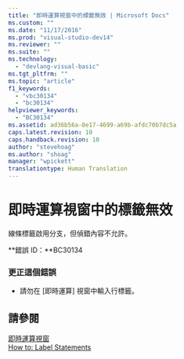 ```yaml
---
title: "即時運算視窗中的標籤無效 | Microsoft Docs"
ms.custom: ""
ms.date: "11/17/2016"
ms.prod: "visual-studio-dev14"
ms.reviewer: ""
ms.suite: ""
ms.technology: 
  - "devlang-visual-basic"
ms.tgt_pltfrm: ""
ms.topic: "article"
f1_keywords: 
  - "vbc30134"
  - "bc30134"
helpviewer_keywords: 
  - "BC30134"
ms.assetid: ad36b56a-8e17-4699-a69b-afdc70b7dc5a
caps.latest.revision: 10
caps.handback.revision: 10
author: "stevehoag"
ms.author: "shoag"
manager: "wpickett"
translationtype: Human Translation
---
```

# 即時運算視窗中的標籤無效
線條標籤啟用分支，但偵錯內容不允許。  
  
 **錯誤 ID：**BC30134  
  
### 更正這個錯誤  
  
-   請勿在 \[即時運算\] 視窗中輸入行標籤。  
  
## 請參閱  
 [即時運算視窗](/visual-studio/ide/reference/immediate-window)   
 [How to: Label Statements](../../visual-basic/programming-guide/program-structure/how-to-label-statements.md)